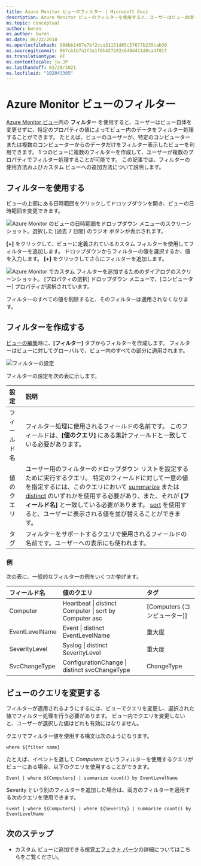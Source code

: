 ```yaml
---
title: Azure Monitor ビューのフィルター | Microsoft Docs
description: Azure Monitor ビューのフィルターを使用すると、ユーザーはビュー自体を変更せずに、特定のプロパティの値によってビュー内のデータをフィルター処理することができます。  この記事では、フィルターの使用方法およびカスタム ビューへの追加方法について説明します。
ms.topic: conceptual
author: bwren
ms.author: bwren
ms.date: 06/22/2018
ms.openlocfilehash: 988bb1467e7bf2cca31151d85c57677b235cab30
ms.sourcegitcommit: 867cb1b7a1f3a1f0b427282c648d411d0ca4f81f
ms.translationtype: HT
ms.contentlocale: ja-JP
ms.lasthandoff: 03/20/2021
ms.locfileid: "102043305"
---
```

# <a name="filters-in-azure-monitor-views"></a>Azure Monitor ビューのフィルター
[Azure Monitor ビュー](view-designer.md)内の **フィルター** を使用すると、ユーザーはビュー自体を変更せずに、特定のプロパティの値によってビュー内のデータをフィルター処理することができます。  たとえば、ビューのユーザーが、特定のコンピューターまたは複数のコンピューターからのデータだけをフィルター表示したビューを利用できます。  1 つのビューに複数のフィルターを作成して、ユーザーが複数のプロパティでフィルター処理することが可能です。  この記事では、フィルターの使用方法およびカスタム ビューへの追加方法について説明します。

## <a name="using-a-filter"></a>フィルターを使用する
ビューの上部にある日時範囲をクリックしてドロップダウンを開き、ビューの日時範囲を変更できます。

![Azure Monitor のビューの日時範囲をドロップダウン メニューのスクリーンショット。選択した [過去 7 日間] のラジオ ボタンが表示されます。](media/view-designer-filters/filters-example-time.png)

**[+]** をクリックして、ビューに定義されているカスタム フィルターを使用してフィルターを追加します。 ドロップダウンからフィルターの値を選択するか、値を入力します。 **[+]** をクリックしてさらにフィルターを追加します。 


![Azure Monitor でカスタム フィルターを追加するためのダイアログのスクリーンショット。 [プロパティの選択] ドロップダウン メニューで、[コンピューター] プロパティが選択されています。](media/view-designer-filters/filters-example-custom.png)

フィルターのすべての値を削除すると、そのフィルターは適用されなくなります。


## <a name="creating-a-filter"></a>フィルターを作成する

[ビューの編集](view-designer.md)時に、**[フィルター]** タブからフィルターを作成します。  フィルターはビューに対してグローバルで、ビュー内のすべての部分に適用されます。  

![フィルターの設定](media/view-designer-filters/filters-settings.png)

フィルターの設定を次の表に示します。

| 設定 | 説明 |
|:---|:---|
| フィールド名 | フィルター処理に使用されるフィールドの名前です。  このフィールドは、**[値のクエリ]** にある集計フィールドと一致している必要があります。 |
| 値のクエリ | ユーザー用のフィルターのドロップダウン リストを設定するために実行するクエリ。  特定のフィールドに対して一意の値を指定するには、このクエリにおいて [summarize](/azure/kusto/query/summarizeoperator) または [distinct](/azure/kusto/query/distinctoperator) のいずれかを使用する必要があり、また、それが **[フィールド名]** と一致している必要があります。  [sort](/azure/kusto/query/sortoperator) を使用すると、ユーザーに表示される値を並び替えることができます。 |
| タグ | フィルターをサポートするクエリで使用されるフィールドの名前です。ユーザーへの表示にも使われます。 |

### <a name="examples"></a>例

次の表に、一般的なフィルターの例をいくつか挙げます。  

| フィールド名 | 値のクエリ | タグ |
|:--|:--|:--|
| Computer   | Heartbeat &#124; distinct Computer &#124; sort by Computer asc | [Computers (コンピューター)] |
| EventLevelName | Event &#124; distinct EventLevelName | 重大度 |
| SeverityLevel | Syslog &#124; distinct SeverityLevel | 重大度 |
| SvcChangeType | ConfigurationChange &#124; distinct svcChangeType | ChangeType |


## <a name="modify-view-queries"></a>ビューのクエリを変更する

フィルターが適用されるようにするには、ビューでクエリを変更し、選択された値でフィルター処理を行う必要があります。  ビュー内でクエリを変更しないと、ユーザーが選択した値はどれも有効にはなりません。

クエリでフィルター値を使用する構文は次のようになります。 

`where ${filter name}`  

たとえば、イベントを返して _Computers_ というフィルターを使用するクエリがビューにある場合、以下のクエリを使用することができます。

```kusto
Event | where ${Computers} | summarize count() by EventLevelName
```

Severity という別のフィルターを追加した場合は、両方のフィルターを適用する次のクエリを使用できます。

```kusto
Event | where ${Computers} | where ${Severity} | summarize count() by EventLevelName
```

## <a name="next-steps"></a>次のステップ
* カスタム ビューに追加できる[視覚エフェクト パーツ](view-designer-parts.md)の詳細についてはこちらをご覧ください。
